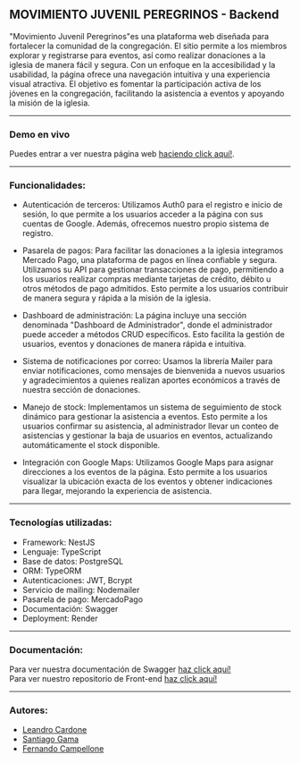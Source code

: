 ##  MOVIMIENTO JUVENIL PEREGRINOS - Backend
"Movimiento Juvenil Peregrinos"es una plataforma web diseñada para fortalecer la comunidad de la congregación. El sitio permite a los miembros explorar y registrarse para eventos, así como realizar donaciones a la iglesia de manera fácil y segura. Con un enfoque en la accesibilidad y la usabilidad, la página ofrece una navegación intuitiva y una experiencia visual atractiva. El objetivo es fomentar la participación activa de los jóvenes en la congregación, facilitando la asistencia a eventos y apoyando la misión de la iglesia.

----
### Demo en vivo<p>
Puedes entrar a ver nuestra página web [haciendo click aquí!](https://web-ft-52-front-deploy-git-development-felipesdisenos-projects.vercel.app/ "Heading link").
</p>

----
### Funcionalidades:
- Autenticación de terceros: Utilizamos Auth0 para el registro e inicio de sesión, lo que permite a los usuarios acceder a la página con sus cuentas de Google. Además, ofrecemos nuestro propio sistema de registro.

- Pasarela de pagos: Para facilitar las donaciones a la iglesia integramos Mercado Pago, una plataforma de pagos en línea confiable y segura. Utilizamos su API para gestionar transacciones de pago, permitiendo a los usuarios realizar compras mediante tarjetas de crédito, débito u otros métodos de pago admitidos. Esto permite a los usuarios contribuir de manera segura y rápida a la misión de la iglesia.

- Dashboard de administración: La página incluye una sección denominada "Dashboard de Administrador", donde el administrador puede acceder a métodos CRUD específicos. Esto facilita la gestión de usuarios, eventos y donaciones de manera rápida e intuitiva.

- Sistema de notificaciones por correo: Usamos la librería Mailer para enviar notificaciones, como mensajes de bienvenida a nuevos usuarios y agradecimientos a quienes realizan aportes económicos a través de nuestra sección de donaciones.

- Manejo de stock: Implementamos un sistema de seguimiento de stock dinámico para gestionar la asistencia a eventos. Esto permite a los usuarios confirmar su asistencia, al administrador llevar un conteo de asistencias y gestionar la baja de usuarios en eventos, actualizando automáticamente el stock disponible.
  
- Integración con Google Maps: Utilizamos Google Maps para asignar direcciones a los eventos de la página. Esto permite a los usuarios visualizar la ubicación exacta de los eventos y obtener indicaciones para llegar, mejorando la experiencia de asistencia.

----
### Tecnologías utilizadas:
- Framework: NestJS
- Lenguaje: TypeScript
- Base de datos: PostgreSQL
- ORM: TypeORM
- Autenticaciones: JWT, Bcrypt
- Servicio de mailing: Nodemailer
- Pasarela de pago: MercadoPago
- Documentación: Swagger
- Deployment: Render

----
### Documentación:<p>
Para ver nuestra documentación de Swagger  [haz click aquí!](https://web-ft-52-back-1.onrender.com/documentation "Heading link") <br>
Para ver nuestro repositorio de Front-end [haz click aquí!](https://github.com/CardoneLeandro/WEB-FT-52-FRONT/tree/development "Heading link")
</p>

----
### Autores:
- [Leandro Cardone](https://github.com/CardoneLeandro "Heading link") 
- [Santiago Gama](https://github.com/Gamma1404 "Heading link")
- [Fernando Campellone](https://github.com/FernandoCampellone "Heading link") 

